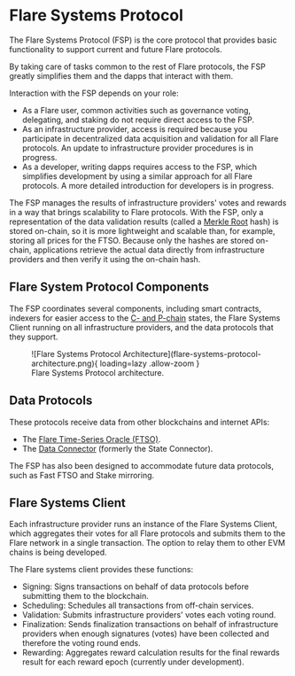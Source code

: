 # Flare Systems Protocol

The Flare Systems Protocol (FSP) is the core protocol that provides basic functionality to support current and future Flare protocols.

By taking care of tasks common to the rest of Flare protocols, the FSP greatly simplifies them and the dapps that interact with them.

Interaction with the FSP depends on your role:

* As a Flare user, common activities such as governance voting, delegating, and staking do not require direct access to the FSP.
* As an infrastructure provider, access is required because you participate in decentralized data acquisition and validation for all Flare protocols. An update to infrastructure provider procedures is in progress.
* As a developer, writing dapps requires access to the FSP, which simplifies development by using a similar approach for all Flare protocols. A more detailed introduction for developers is in progress.

The FSP manages the results of infrastructure providers' votes and rewards in a way that brings scalability to Flare protocols.
With the FSP, only a representation of the data validation results (called a [Merkle Root](glossary.md#merkle_root) hash) is stored on-chain, so it is more lightweight and scalable than, for example, storing all prices for the FTSO.
Because only the hashes are stored on-chain, applications retrieve the actual data directly from infrastructure providers and then verify it using the on-chain hash.

## Flare System Protocol Components

The FSP coordinates several components, including smart contracts, indexers for easier access to the [C- and P-chain](./flare.md#flare-chains) states, the Flare Systems Client running on all infrastructure providers, and the data protocols that they support.

<figure markdown>
  ![Flare Systems Protocol Architecture](flare-systems-protocol-architecture.png){ loading=lazy .allow-zoom }
  <figcaption>Flare Systems Protocol architecture.</figcaption>
</figure>

## Data Protocols

These protocols receive data from other blockchains and internet APIs:

* The [Flare Time-Series Oracle (FTSO)](./ftso/index.md).
* The [Data Connector](./data-connector.md) (formerly the State Connector).

The FSP has also been designed to accommodate future data protocols, such as Fast FTSO and Stake mirroring.

## Flare Systems Client

Each infrastructure provider runs an instance of the Flare Systems Client, which aggregates their votes for all Flare protocols and submits them to the Flare network in a single transaction.
The option to relay them to other EVM chains is being developed.

The Flare systems client provides these functions:

* Signing: Signs transactions on behalf of data protocols before submitting them to the blockchain.
* Scheduling: Schedules all transactions from off-chain services.
* Validation: Submits infrastructure providers' votes each voting round.
* Finalization: Sends finalization transactions on behalf of infrastructure providers when enough signatures (votes) have been collected and therefore the voting round ends.
* Rewarding: Aggregates reward calculation results for the final rewards result for each reward epoch (currently under development).
